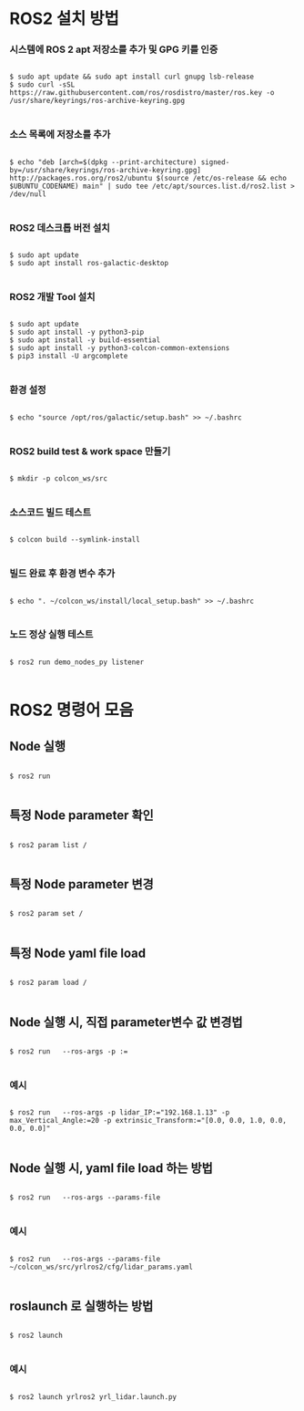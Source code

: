 ROS2 설치 방법
=============

### 시스템에 ROS 2 apt 저장소를 추가 및 GPG 키를 인증
<pre>
<code>
$ sudo apt update && sudo apt install curl gnupg lsb-release
$ sudo curl -sSL https://raw.githubusercontent.com/ros/rosdistro/master/ros.key -o /usr/share/keyrings/ros-archive-keyring.gpg
</code>
</pre>
### 소스 목록에 저장소를 추가
<pre>
<code>
$ echo "deb [arch=$(dpkg --print-architecture) signed-by=/usr/share/keyrings/ros-archive-keyring.gpg] http://packages.ros.org/ros2/ubuntu $(source /etc/os-release && echo $UBUNTU_CODENAME) main" | sudo tee /etc/apt/sources.list.d/ros2.list > /dev/null
</code>
</pre>
### ROS2 데스크톱 버전 설치
<pre>
<code>
$ sudo apt update
$ sudo apt install ros-galactic-desktop
</code>
</pre>
### ROS2 개발 Tool 설치
<pre>
<code>
$ sudo apt update
$ sudo apt install -y python3-pip
$ sudo apt install -y build-essential
$ sudo apt install -y python3-colcon-common-extensions
$ pip3 install -U argcomplete
</code>
</pre>
### 환경 설정
<pre>
<code>
$ echo "source /opt/ros/galactic/setup.bash" >> ~/.bashrc
</code>
</pre>
### ROS2 build test & work space 만들기
<pre>
<code>
$ mkdir -p colcon_ws/src
</code>
</pre>
### 소스코드 빌드 테스트
<pre>
<code>
$ colcon build --symlink-install
</code>
</pre>
### 빌드 완료 후 환경 변수 추가
<pre>
<code>
$ echo ". ~/colcon_ws/install/local_setup.bash" >> ~/.bashrc
</code>
</pre>
### 노드 정상 실행 테스트
<pre>
<code>
$ ros2 run demo_nodes_py listener
</code>
</pre>
# ROS2 명령어 모음
## Node 실행
<pre>
<code>
$ ros2 run <package_name> <node_name>
</code>
</pre>
## 특정 Node parameter 확인
<pre>
<code>
$ ros2 param list /<node_name>
</code>
</pre>
## 특정 Node parameter 변경
<pre>
<code>
$ ros2 param set /<node_name> <parameter_name> <parameter_value>
</code>
</pre>
## 특정 Node yaml file load
<pre>
<code>
$ ros2 param load /<node_name> <path_to_yaml_file>
</code>
</pre>
## Node 실행 시, 직접 parameter변수 값 변경법
<pre>
<code>
$ ros2 run <package_name> <node_name> --ros-args -p <parameter_name>:=<parameter_value>
</code>
</pre>
### 예시
<pre>
<code>
$ ros2 run <package_name> <node_name> --ros-args -p lidar_IP:="192.168.1.13" -p max_Vertical_Angle:=20 -p extrinsic_Transform:="[0.0, 0.0, 1.0, 0.0, 0.0, 0.0]"
</code>
</pre>
## Node 실행 시, yaml file load 하는 방법
<pre>
<code>
$ ros2 run <package_name> <node_name> --ros-args --params-file <path_to_yaml_file>
</code>
</pre>
### 예시
<pre>
<code>
$ ros2 run <package_name> <node_name> --ros-args --params-file ~/colcon_ws/src/yrlros2/cfg/lidar_params.yaml
</code>
</pre>

## roslaunch 로 실행하는 방법
<pre>
<code>
$ ros2 launch <package_name> <launch_file_name>
</code>
</pre>
### 예시
<pre>
<code>
$ ros2 launch yrlros2 yrl_lidar.launch.py
</code>
</pre>
